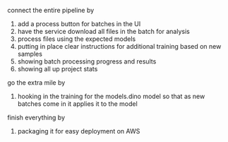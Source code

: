 connect the entire pipeline by
1. add a process button for batches in the UI
2. have the service download all files in the batch for analysis
3. process files using the expected models
4. putting in place clear instructions for additional training based on new samples
5. showing batch processing progress and results
6. showing all up project stats

go the extra mile by
1. hooking in the training for the models.dino model so that as new batches come in it applies it to the model

finish everything by
1. packaging it for easy deployment on AWS